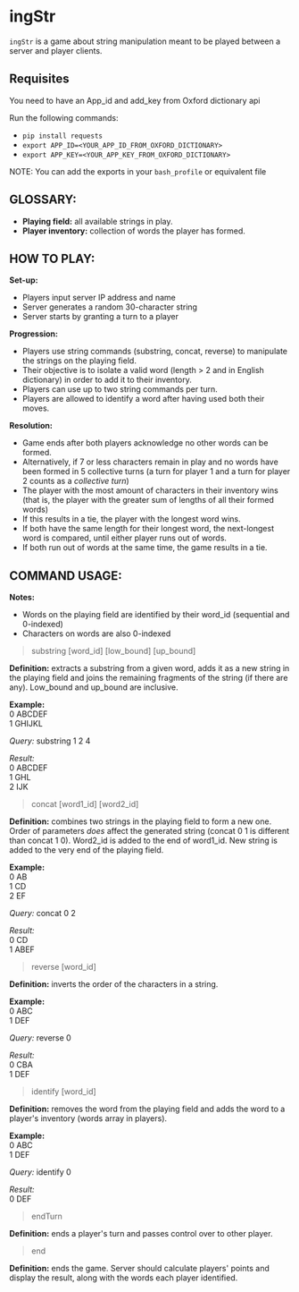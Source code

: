 # ingStr
`ingStr` is a game about string manipulation meant to be played between a server and player clients.

## Requisites
You need to have an App_id and add_key from Oxford dictionary api

Run the following commands:
  - `pip install requests`
  - `export APP_ID=<YOUR_APP_ID_FROM_OXFORD_DICTIONARY>`
  - `export APP_KEY=<YOUR_APP_KEY_FROM_OXFORD_DICTIONARY>`

NOTE: You can add the exports in your `bash_profile` or equivalent file

## GLOSSARY:
* **Playing field:** all available strings in play.
* **Player inventory:** collection of words the player has formed.

## HOW TO PLAY:
**Set-up:**
* Players input server IP address and name
* Server generates a random 30-character string
* Server starts by granting a turn to a player

**Progression:**
* Players use string commands (substring, concat, reverse) to manipulate the strings on the playing field.
* Their objective is to isolate a valid word (length > 2 and in English dictionary) in order to add it to their inventory.
* Players can use up to two string commands per turn.
* Players are allowed to identify a word after having used both their moves.

**Resolution:**
* Game ends after both players acknowledge no other words can be formed.
* Alternatively, if 7 or less characters remain in play and no words have been formed in 5 collective turns (a turn for player 1 and a turn for player 2 counts as a _collective turn_)
* The player with the most amount of characters in their inventory wins (that is, the player with the greater sum of lengths of all their formed words)
* If this results in a tie, the player with the longest word wins.
* If both have the same length for their longest word, the next-longest word is compared, until either player runs out of words.
* If both run out of words at the same time, the game results in a tie.

## COMMAND USAGE:
**Notes:**
* Words on the playing field are identified by their word_id (sequential and 0-indexed)
* Characters on words are also 0-indexed

> substring [word_id] [low_bound] [up_bound]

**Definition:** extracts a substring from a given word, adds it as a new string in the playing field and joins the remaining fragments of the string (if there are any). Low_bound and up_bound are inclusive.

**Example:** \
0 ABCDEF \
1 GHIJKL

_Query:_ substring 1 2 4

_Result:_ \
0 ABCDEF \
1 GHL \
2 IJK

> concat [word1_id] [word2_id]

**Definition:** combines two strings in the playing field to form a new one. Order of parameters _does_ affect the generated string (concat 0 1 is different than concat 1 0). Word2_id is added to the end of word1_id. New string is added to the very end of the playing field.

**Example:** \
0 AB \
1 CD \
2 EF

_Query:_ concat 0 2

_Result:_ \
0 CD \
1 ABEF

> reverse [word_id]

**Definition:** inverts the order of the characters in a string.

**Example:** \
0 ABC \
1 DEF

_Query:_ reverse 0

_Result:_ \
0 CBA \
1 DEF

> identify [word_id]

**Definition:** removes the word from the playing field and adds the word to a player's inventory (words array in players).

**Example:** \
0 ABC \
1 DEF

_Query:_ identify 0

_Result:_ \
0 DEF

> endTurn

**Definition:** ends a player's turn and passes control over to other player.

> end

**Definition:** ends the game. Server should calculate players' points and display the result, along with the words each player identified.
